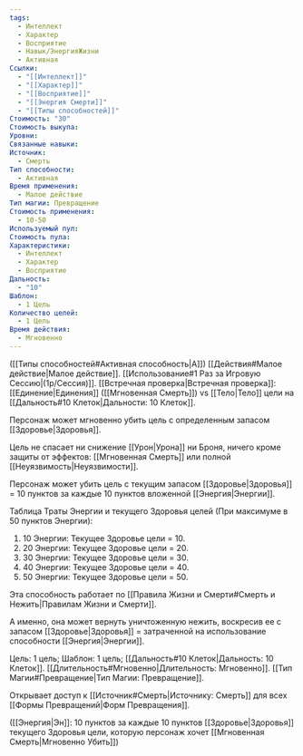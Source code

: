 ```yaml
---
tags:
  - Интеллект
  - Характер
  - Восприятие
  - Навык/ЭнергияЖизни
  - Активная
Ссылки:
  - "[[Интеллект]]"
  - "[[Характер]]"
  - "[[Восприятие]]"
  - "[[Энергия Смерти]]"
  - "[[Типы способностей]]"
Стоимость: "30"
Стоимость выкупа: 
Уровни: 
Связанные навыки: 
Источник:
  - Смерть
Тип способности:
  - Активная
Время применения:
  - Малое действие
Тип магии: Превращение
Стоимость применения:
  - 10-50
Используемый пул: 
Стоимость пула: 
Характеристики:
  - Интеллект
  - Характер
  - Восприятие
Дальность:
  - "10"
Шаблон:
  - 1 Цель
Количество целей:
  - 1 Цель
Время действия:
  - Мгновенно
---
```

([[Типы способностей#Активная способность|А]]) [[Действия#Малое действие|Малое действие]]. [[Использование#1 Раз за Игровую Сессию|(1р/Сессия)]]. [[Встречная проверка|Встречная проверка]]: [[Единение|Единения]] ([[Мгновенная Смерть]]) vs [[Тело|Тело]] цели на [[Дальность#10 Клеток|Дальности: 10 Клеток]]. 

Персонаж может мгновенно убить цель с определенным запасом [[Здоровье|Здоровья]]. 

Цель не спасает ни снижение [[Урон|Урона]] ни Броня, ничего кроме защиты от эффектов: [[Мгновенная Смерть]] или полной [[Неуязвимость|Неуязвимости]].

Персонаж может убить цель с текущим запасом [[Здоровье|Здоровья]] = 10 пунктов за каждые 10 пунктов вложенной [[Энергия|Энергии]]. 

Таблица Траты Энергии и текущего Здоровья целей
(При максимуме в 50 пунктов Энергии):

1. 10 Энергии: Текущее Здоровье цели = 10.
2. 20 Энергии: Текущее Здоровье цели = 20.
3. 30 Энергии: Текущее Здоровье цели = 30.
4. 40 Энергии: Текущее Здоровье цели = 40.
5. 50 Энергии: Текущее Здоровье цели = 50.

Эта способность работает по [[Правила Жизни и Смерти#Смерть и Нежить|Правилам Жизни и Смерти]].

А именно, она может вернуть уничтоженную нежить, воскресив ее с запасом [[Здоровье|Здоровья]] = затраченной на использование способности [[Энергия|Энергии]]. 

Цель: 1 цель; Шаблон: 1 цель; [[Дальность#10 Клеток|Дальность: 10 Клеток]]. [[Длительность#Мгновенно|Длительность: Мгновенно]]. [[Тип Магии#Превращение|Тип Магии: Превращение]].

Открывает доступ к [[Источник#Смерть|Источнику: Смерть]] для всех [[Формы Превращений|Форм Превращения]]. 

([[Энергия|Эн]]: 10 пунктов за каждые 10 пунктов [[Здоровье|Здоровья]] текущего Здоровья цели, которую персонаж хочет [[Мгновенная Смерть|Мгновенно Убить]])